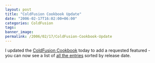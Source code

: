 ```yaml
---
layout: post
title: "ColdFusion Cookbook Update"
date: "2006-02-17T16:02:00+06:00"
categories: ColdFusion 
tags: 
banner_image: 
permalink: /2006/02/17/ColdFusion-Cookbook-Update
---
```


I updated the <a href="http://www.coldfusioncookbook.com">ColdFusion Cookbook</a> today to add a requested featured - you can now see a list of <a href="http://www.coldfusioncookbook.com/allentries">all the entries</a> sorted by release date.